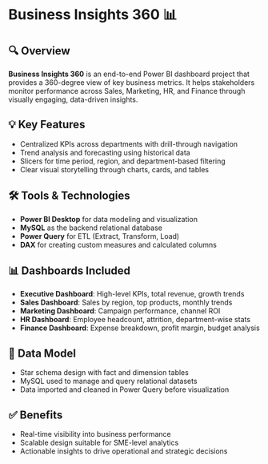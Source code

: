 # Business Insights 360 📊

## 🔍 Overview
**Business Insights 360** is an end-to-end Power BI dashboard project that provides a 360-degree view of key business metrics. It helps stakeholders monitor performance across Sales, Marketing, HR, and Finance through visually engaging, data-driven insights.

## 💡 Key Features
- Centralized KPIs across departments with drill-through navigation
- Trend analysis and forecasting using historical data
- Slicers for time period, region, and department-based filtering
- Clear visual storytelling through charts, cards, and tables

## 🛠️ Tools & Technologies
- **Power BI Desktop** for data modeling and visualization
- **MySQL** as the backend relational database
- **Power Query** for ETL (Extract, Transform, Load)
- **DAX** for creating custom measures and calculated columns

## 📊 Dashboards Included
- **Executive Dashboard**: High-level KPIs, total revenue, growth trends
- **Sales Dashboard**: Sales by region, top products, monthly trends
- **Marketing Dashboard**: Campaign performance, channel ROI
- **HR Dashboard**: Employee headcount, attrition, department-wise stats
- **Finance Dashboard**: Expense breakdown, profit margin, budget analysis

## 🧩 Data Model
- Star schema design with fact and dimension tables
- MySQL used to manage and query relational datasets
- Data imported and cleaned in Power Query before visualization

## ✅ Benefits
- Real-time visibility into business performance
- Scalable design suitable for SME-level analytics
- Actionable insights to drive operational and strategic decisions
